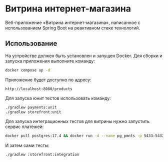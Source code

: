 # Витрина интернет-магазина

Веб-приложение «Витрина интернет-магазина», написанное с использованием Spring Boot на реактивном стеке технологий.

## Использование

На устройстве должен быть установлен и запущен Docker. Для сборки и запуска приложения выполните команду:

```sh
docker compose up -d
```

Приложение будет доступно по адресу:

```
http://localhost:8080/products
```

Для запуска юнит тестов использовать команду:

```sh
./gradlew payments:unit
./gradlew storefront:unit
```

Для запуска интеграционных тестов для витрины нужно запустить сервис платежей:

```sh
docker pull postgres:17.4 && docker run -d --name pg_pmnts -p 5433:5432 -e POSTGRES_USER=sa -e POSTGRES_PASSWORD=password -e POSTGRES_DB=payments postgres:17.4 && ./gradlew :payments:bootRun
```

И затем сами тесты:

```sh
./gradlew :storefront:integration
```